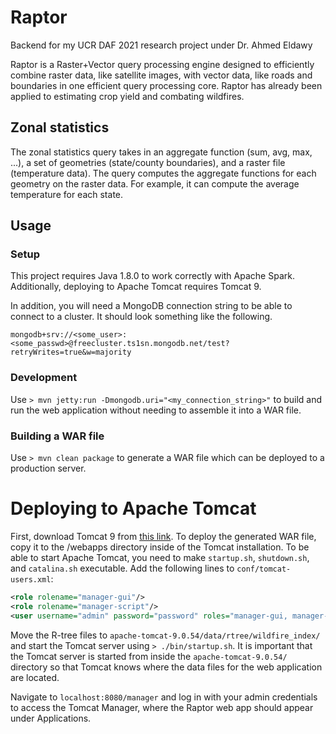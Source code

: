 # Raptor

Backend for my UCR DAF 2021 research project under Dr. Ahmed Eldawy

Raptor is a Raster+Vector query processing engine designed to efficiently combine raster data, like satellite images, with vector data, like roads and boundaries in one efficient query processing core. Raptor has already been applied to estimating crop yield and combating wildfires.

## Zonal statistics

The zonal statistics query takes in an aggregate function (sum, avg, max, ...), a set of geometries (state/county boundaries), and a raster file (temperature data). The query computes the aggregate functions for each geometry on the raster data. For example, it can compute the average temperature for each state.

## Usage

### Setup

This project requires Java 1.8.0 to work correctly with Apache Spark. Additionally, deploying to Apache Tomcat requires Tomcat 9.

In addition, you will need a MongoDB connection string to be able to connect to a cluster. It should look something like the following.

```mongodb+srv://<some_user>:<some_passwd>@freecluster.ts1sn.mongodb.net/test?retryWrites=true&w=majority```

### Development

Use ```> mvn jetty:run -Dmongodb.uri="<my_connection_string>"``` to build and run the web application without needing to assemble it into a WAR file.

### Building a WAR file

Use ```> mvn clean package``` to generate a WAR file which can be deployed to a production server.

# Deploying to Apache Tomcat

First, download Tomcat 9 from [this link](https://tomcat.apache.org/download-90.cgi). To deploy the generated WAR file, copy it to the /webapps directory inside of the Tomcat installation. To be able to start Apache Tomcat, you need to make `startup.sh`, `shutdown.sh`, and `catalina.sh` executable. Add the following lines to `conf/tomcat-users.xml`:

```xml
<role rolename="manager-gui"/>
<role rolename="manager-script"/>
<user username="admin" password="password" roles="manager-gui, manager-script"/>
```

Move the R-tree files to `apache-tomcat-9.0.54/data/rtree/wildfire_index/` and start the Tomcat server using `> ./bin/startup.sh`. It is important that the Tomcat server is started from inside the `apache-tomcat-9.0.54/` directory so that Tomcat knows where the data files for the web application are located.

Navigate to `localhost:8080/manager` and log in with your admin credentials to access the Tomcat Manager, where the Raptor web app should appear under Applications.